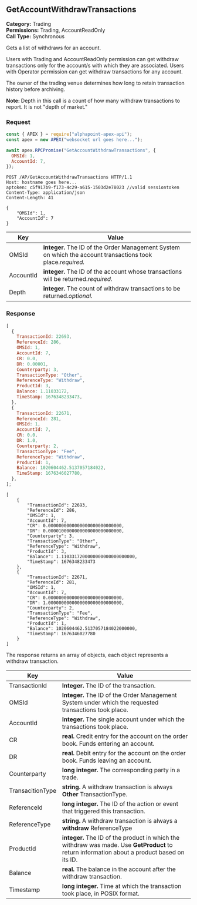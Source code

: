 ## GetAccountWithdrawTransactions

**Category:** Trading<br />
**Permissions:** Trading, AccountReadOnly<br />
**Call Type:** Synchronous

Gets a list of withdraws for an account.

Users with Trading and AccountReadOnly permission can get withdraw transactions only for the account/s with which they are associated. Users with Operator permission can get withdraw transactions for any account.

The owner of the trading venue determines how long to retain transaction history before archiving.

<aside class="notice"><strong>Note: </strong>Depth in this call is a count of how many withdraw transactions to report. It is not "depth of market."</aside>

### Request

```javascript
const { APEX } = require("alphapoint-apex-api");
const apex = new APEX("websocket url goes here...");

await apex.RPCPromise("GetAccountWithdrawTransactions", {
  OMSId: 1,
  AccountId: 7,
});
```

```http
POST /AP/GetAccountWithdrawTransactions HTTP/1.1
Host: hostname goes here...
aptoken: c5f917b9-f173-4c29-a615-1503d2e78023 //valid sessiontoken
Content-Type: application/json
Content-Length: 41

{
    "OMSId": 1,
    "AccountId": 7
}
```

| Key       | Value                                                                                                       |
| --------- | ----------------------------------------------------------------------------------------------------------- |
| OMSId     | **integer.** The ID of the Order Management System on which the account transactions took place._required._ |
| AccountId | **integer.** The ID of the account whose transactions will be returned._required._                          |
| Depth     | **integer.** The count of withdraw transactions to be returned._optional._                                  |

### Response

```javascript
[
  {
    TransactionId: 22693,
    ReferenceId: 286,
    OMSId: 1,
    AccountId: 7,
    CR: 0.0,
    DR: 0.00001,
    Counterparty: 3,
    TransactionType: "Other",
    ReferenceType: "Withdraw",
    ProductId: 3,
    Balance: 1.11033172,
    TimeStamp: 1676348233473,
  },
  {
    TransactionId: 22671,
    ReferenceId: 281,
    OMSId: 1,
    AccountId: 7,
    CR: 0.0,
    DR: 1.0,
    Counterparty: 2,
    TransactionType: "Fee",
    ReferenceType: "Withdraw",
    ProductId: 1,
    Balance: 1020604462.5137057184022,
    TimeStamp: 1676346027780,
  },
];
```

```http
[
    {
        "TransactionId": 22693,
        "ReferenceId": 286,
        "OMSId": 1,
        "AccountId": 7,
        "CR": 0.0000000000000000000000000000,
        "DR": 0.0000100000000000000000000000,
        "Counterparty": 3,
        "TransactionType": "Other",
        "ReferenceType": "Withdraw",
        "ProductId": 3,
        "Balance": 1.1103317200000000000000000000,
        "TimeStamp": 1676348233473
    },
    {
        "TransactionId": 22671,
        "ReferenceId": 281,
        "OMSId": 1,
        "AccountId": 7,
        "CR": 0.0000000000000000000000000000,
        "DR": 1.0000000000000000000000000000,
        "Counterparty": 2,
        "TransactionType": "Fee",
        "ReferenceType": "Withdraw",
        "ProductId": 1,
        "Balance": 1020604462.5137057184022000000,
        "TimeStamp": 1676346027780
    }
]
```

The response returns an array of objects, each object represents a withdraw transaction.

| Key              | Value                                                                                                                                        |
| ---------------- | -------------------------------------------------------------------------------------------------------------------------------------------- |
| TransactionId    | **Integer.** The ID of the transaction.                                                                                                      |
| OMSId            | **Integer.** The ID of the Order Management System under which the requested transactions took place.                                        |
| AccountId        | **Integer.** The single account under which the transactions took place.                                                                     |
| CR               | **real.** Credit entry for the account on the order book. Funds entering an account.                                                         |
| DR               | **real.** Debit entry for the account on the order book. Funds leaving an account.                                                           |
| Counterparty     | **long integer.** The corresponding party in a trade.                                                                                        |
| TransacitionType | **string.** A withdraw transaction is always **Other** TransactionType.                                                                      |
| ReferenceId      | **long integer.** The ID of the action or event that triggered this transaction.                                                             |
| ReferenceType    | **string.** A withdraw transaction is always a **withdraw** ReferenceType                                                                    |
| ProductId        | **integer.** The ID of the product in which the withdraw was made. Use **GetProduct** to return information about a product based on its ID. |
| Balance          | **real.** The balance in the account after the withdraw transaction.                                                                         |
| Timestamp        | **long integer.** Time at which the transaction took place, in POSIX format.                                                                 |
